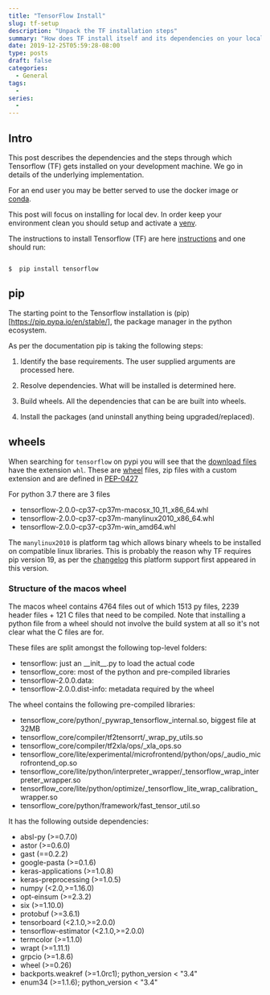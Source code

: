 ```yaml
---
title: "TensorFlow Install"
slug: tf-setup
description: "Unpack the TF installation steps"
summary: "How does TF install itself and its dependencies on your local dev system?"
date: 2019-12-25T05:59:28-08:00
type: posts
draft: false
categories:
  - General
tags:
  -
series:
  -
---
```





## Intro

This post describes the dependencies and the steps through which
Tensorflow (TF) gets installed on your development machine. We go in details of the underlying implementation. 

For an end user you may be better served to use the docker image or [conda](https://docs.conda.io/en/latest/).

This post will focus on installing for local dev. In order keep your environment clean you should setup and activate a [venv](https://docs.python.org/3/library/venv.html).

The instructions to install Tensorflow (TF) are here
[instructions](https://www.tensorflow.org/install) and one should run:

```

$  pip install tensorflow

```

## pip

The starting point to the Tensorflow installation is (pip)[https://pip.pypa.io/en/stable/], the package manager in the python ecosystem.

As per the documentation pip is taking the following steps:

1. Identify the base requirements. The user supplied arguments are processed here.

2. Resolve dependencies. What will be installed is determined here.

3. Build wheels. All the dependencies that can be are built into wheels.

4. Install the packages (and uninstall anything being upgraded/replaced).

## wheels

When searching for `tensorflow` on pypi you will see that the [download files](https://pypi.org/project/tensorflow/#files) have the extension `whl`. 
These are [wheel](https://wheel.readthedocs.io/en/stable/) files, zip files with a custom extension and are defined in [PEP-0427](https://www.python.org/dev/peps/pep-0427/)

For python 3.7 there are 3 files

* tensorflow-2.0.0-cp37-cp37m-macosx_10_11_x86_64.whl 
* tensorflow-2.0.0-cp37-cp37m-manylinux2010_x86_64.whl 
* tensorflow-2.0.0-cp37-cp37m-win_amd64.whl

The `manylinux2010`  is platform tag which allows binary wheels to be installed on compatible linux libraries. This is probably the reason why TF requires pip version 19, as per the [changelog](https://pip.pypa.io/en/stable/news/) this platform support first appeared in this version.

### Structure of the macos wheel

The macos wheel contains 4764 files out of which 1513 py files, 2239 header files + 121 C files that need to be compiled. Note that installing a python file from a wheel should not involve the build system at all so it's not clear what the C files are for.

 These files are split amongst the following top-level folders:

* tensorflow: just an \_\_init\_\_.py to load the actual code
* tensorflow_core: most of the python and pre-compiled libraries
* tensorflow-2.0.0.data: 
* tensorflow-2.0.0.dist-info: metadata required by the wheel

The wheel contains the following pre-compiled libraries:

* tensorflow_core/python/_pywrap_tensorflow_internal.so, biggest file at 32MB
* tensorflow_core/compiler/tf2tensorrt/_wrap_py_utils.so
* tensorflow_core/compiler/tf2xla/ops/_xla_ops.so
* tensorflow_core/lite/experimental/microfrontend/python/ops/_audio_microfrontend_op.so
* tensorflow_core/lite/python/interpreter_wrapper/_tensorflow_wrap_interpreter_wrapper.so
* tensorflow_core/lite/python/optimize/_tensorflow_lite_wrap_calibration_wrapper.so
* tensorflow_core/python/framework/fast_tensor_util.so

It has the following outside dependencies:

* absl-py (>=0.7.0)
* astor (>=0.6.0)
* gast (==0.2.2)
* google-pasta (>=0.1.6)
* keras-applications (>=1.0.8)
* keras-preprocessing (>=1.0.5)
* numpy (<2.0,>=1.16.0)
* opt-einsum (>=2.3.2)
* six (>=1.10.0)
* protobuf (>=3.6.1)
* tensorboard (<2.1.0,>=2.0.0)
* tensorflow-estimator (<2.1.0,>=2.0.0)
* termcolor (>=1.1.0)
* wrapt (>=1.11.1)
* grpcio (>=1.8.6)
* wheel (>=0.26)
* backports.weakref (>=1.0rc1); python_version < "3.4"
* enum34 (>=1.1.6); python_version < "3.4"
